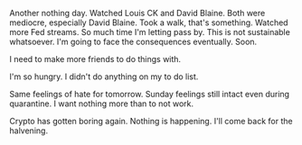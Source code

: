 Another nothing day. Watched Louis CK and David Blaine. Both were mediocre, especially David Blaine. Took a walk, that's something. Watched more Fed streams. So much time I'm letting pass by. This is not sustainable whatsoever. I'm going to face the consequences eventually. Soon.

I need to make more friends to do things with.

I'm so hungry. I didn't do anything on my to do list.

Same feelings of hate for tomorrow. Sunday feelings still intact even during quarantine. I want nothing more than to not work.

Crypto has gotten boring again. Nothing is happening. I'll come back for the halvening.
